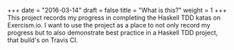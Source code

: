 +++
date = "2016-03-14"
draft = false
title = "What is this?"
weight = 1
+++
This project records my progress in completing the Haskell TDD katas on Exercism.io. I want to use the project as a place to not only record my progress but to also demonstrate best practice in a Haskell TDD project, that build's on Travis CI.
